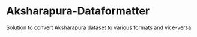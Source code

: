 # Aksharapura-Dataformatter
Solution to convert Aksharapura dataset to various formats and vice-versa
